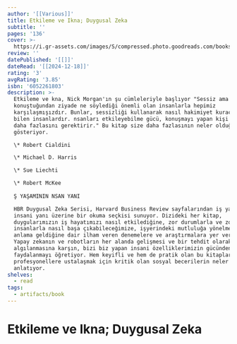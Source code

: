 ```yaml
---
author: '[[Various]]'
title: Etkileme ve Ikna; Duygusal Zeka
subtitle: ''
pages: '136'
cover: >-
  https://i.gr-assets.com/images/S/compressed.photo.goodreads.com/books/1550586673l/44064351._SX318_.jpg
review: ''
datePublished: '[[]]'
dateRead: '[[2024-12-18]]'
rating: '3'
avgRating: '3.85'
isbn: '6052261803'
description: >-
  Etkileme ve kna, Nick Morgan'ın şu cümleleriyle başlıyor "Sessiz ama ne kadar
  konuştuğundan ziyade ne söylediği önemli olan insanlarla hepimiz
  karşılaşmışızdır. Bunlar, sessizliği kullanarak nasıl hakimiyet kuracağını
  bilen insanlardır. nsanları etkileyebilme gücü, konuşmayı yapan kişi olmaktan
  daha fazlasını gerektirir." Bu kitap size daha fazlasının neler olduğunu
  gösteriyor.  

  \* Robert Cialdini  

  \* Michael D. Harris  

  \* Sue Liechti  

  \* Robert McKee  
    
  Ş YAŞAMININ NSAN YANI  

  HBR Duygusal Zeka Serisi, Harvard Business Review sayfalarından iş yaşamının
  insani yanı üzerine bir okuma seçkisi sunuyor. Dizideki her kitap,
  duygularımızın iş hayatımızı nasıl etkilediğine, zor durumlarla ve zor
  insanlarla nasıl başa çıkabileceğimize, işyerindeki mutluluğa yönelmenin ne
  anlama geldiğine dair ilham veren denemelere ve araştırmalara yer veriyor.
  Yapay zekanın ve robotların her alanda gelişmesi ve bir tehdit olarak
  algılanmasına karşın, bizi biz yapan insani özelliklerimizin gücünden
  faydalanmayı öğretiyor. Hem keyifli ve hem de pratik olan bu kitaplar,
  profesyonellere ustalaşmak için kritik olan sosyal becerilerin neler olduğunu
  anlatıyor.
shelves:
  - read
tags:
  - artifacts/book
---
```

#  Etkileme ve Ikna; Duygusal Zeka
